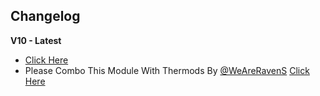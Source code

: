 ## Changelog
**V10 - Latest**
* [Click Here](https://t.me/yudhapunyasaha/107)
* Please Combo This Module With Thermods By [@WeAreRavenS](https://t.me/weareravens) [Click Here](https://t.me/WeAreRavenS/422)
